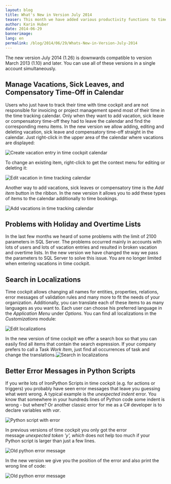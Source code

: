 ```yaml
---
layout: blog
title: What's New in Version July 2014
teaser: This month we have added various productivity functions to time cockpit. Among others you can now book vacations, sick leaves and compensatory time directly in the time tracking calendar.
author: Karin Huber
date: 2014-06-29
bannerimage: 
lang: en
permalink: /blog/2014/06/29/Whats-New-in-Version-July-2014
---
```


<p>The new version July 2014 (1.26) is downwards compatible to version March 2013 (1.10) and later. You can use all of these versions in a single account simultaneously. <br /></p><h2>Manage Vacations, Sick Leaves, and Compensatory Time-Off in Calendar
<br /></h2><p>Users who just have to track their time with time cockpit and are not responsible for invoicing or project management spend most of their time in the time tracking calendar. Only when they want to add vacation, sick leave or compensatory time-off they had to leave the calendar and find the corresponding menu items. In the new version we allow adding, editing and deleting vacation, sick leave and compensatory time-off straight in the calendar. Just right-click in the upper area of the calendar where vacations are displayed:</p><p>
  <img title="Create vacation entry in time cockpit calendar" src="{{site.baseurl}}/content/images/blog/2014/06/create-vacation-in-calendar.png" alt="Create vacation entry in time cockpit calendar" />
</p><p>To change an existing item, right-click to get the context menu for editing or deleting it:</p><p>
  <img title="Edit vacation in time tracking calendar" src="{{site.baseurl}}/content/images/blog/2014/06/edit-vacation-in-calendar.png" alt="Edit vacation in time tracking calendar" />
</p><p>Another way to add vacations, sick leaves or compensatory time is the <em>Add item</em> button in the ribbon. In the new version it allows you to add these types of items to the calendar additionally to time bookings.</p><p>
  <img title="Add vacations in time tracking calendar" src="{{site.baseurl}}/content/images/blog/2014/06/add-vacation-item.png" alt="Add vacations in time tracking calendar" />
</p><h2>Problems with Holiday and Overtime Lists</h2><p>In the last few months we heard of some problems with the limit of 2100 parameters in SQL Server. The problems occurred mainly in accounts with lots of users and lots of vacation entries and resulted in broken vacation and overtime lists. In the new version we have changed the way we pass the parameters to SQL Server to solve this issue. You are no longer limited when entering vacations in time cockpit.</p><h2>Search in Localizations</h2><p>Time cockpit allows changing all names for entities, properties, relations, error messages of validation rules and many more to fit the needs of your organization. Additionally, you can translate each of these items to as many languages as you want to. Each user can choose his preferred language in the <em>Application Menu</em> under <em>Options</em>. You can find all localizations in the <em>Customizations</em> module:</p><p>
  <img title="Edit localizations" src="{{site.baseurl}}/content/images/blog/2014/06/edit-localizations.png" alt="Edit localizations" />
</p><p>In the new version of time cockpit we offer a search box so that you can easily find all items that contain the search expression. If your company prefers to call a Task <em>Work Item</em>, just find all occurrences of task and change the translations.<img title="Search in localizations" src="{{site.baseurl}}/content/images/blog/2014/06/search-in-localizations.png" alt="Search in localizations" /></p><h2>Better Error Messages in Python Scripts</h2><p>If you write lots of IronPython Scripts in time cockpit (e.g. for actions or triggers) you probably have seen error messages that leave you guessing what went wrong. A typical example is the <em>unexpected indent</em> error. You know that somewhere in your hundreds lines of Python code some indent is wrong - but where? Or another classic error for me as a C# developer is to declare variables with <em>var</em>.</p><p>
  <img title="Python script with error" src="{{site.baseurl}}/content/images/blog/2014/06/python-script.png" alt="Python script with error" />
</p><p>In previous versions of time cockpit you only got the error message <em>unexpected token 'y', which</em> does not help too much if your Python script is larger than just a few lines.</p><p>
  <img title="Old python error message" src="{{site.baseurl}}/content/images/blog/2014/06/old-python-error-message.png" alt="Old python error message" />
</p><p>In the new version we give you the position of the error and also print the wrong line of code:</p><p>
  <img title="New python error message" src="{{site.baseurl}}/content/images/blog/2014/06/new-python-error-message.png" alt="Old python error message" />
</p><div id="mcepastebin" contenteditable="true" data-mce-bogus="1" style="position: absolute; top: 20px; width: 10px; height: 753px; overflow: hidden; opacity: 0; left: -65535px;">
  <img title="Create vacation entry in time cockpit calendar" src="{{site.baseurl}}/content/images/blog/2014/06/create-vacation-in-calendar.png" alt="Create vacation entry in time cockpit calendar" />
</div><div id="mcepastebin" contenteditable="true" data-mce-bogus="1" style="position: absolute; top: 20px; width: 10px; height: 753px; overflow: hidden; opacity: 0; left: -65535px;">
  <img title="Create vacation entry in time cockpit calendar" src="{{site.baseurl}}/content/images/blog/2014/06/create-vacation-in-calendar.png" alt="Create vacation entry in time cockpit calendar" />
</div>